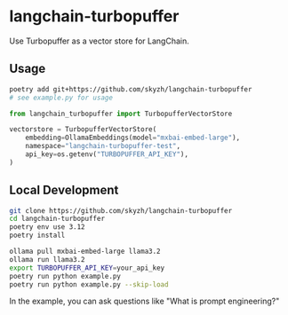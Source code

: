 # langchain-turbopuffer

Use Turbopuffer as a vector store for LangChain.

## Usage

```bash
poetry add git+https://github.com/skyzh/langchain-turbopuffer
# see example.py for usage
```

```python
from langchain_turbopuffer import TurbopufferVectorStore

vectorstore = TurbopufferVectorStore(
    embedding=OllamaEmbeddings(model="mxbai-embed-large"),
    namespace="langchain-turbopuffer-test",
    api_key=os.getenv("TURBOPUFFER_API_KEY"),
)
```

## Local Development

```bash
git clone https://github.com/skyzh/langchain-turbopuffer
cd langchain-turbopuffer
poetry env use 3.12
poetry install

ollama pull mxbai-embed-large llama3.2
ollama run llama3.2
export TURBOPUFFER_API_KEY=your_api_key
poetry run python example.py
poetry run python example.py --skip-load
```

In the example, you can ask questions like "What is prompt engineering?"

